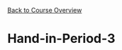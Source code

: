 [Back to Course Overview](https://sem4-fullstack-javascript.github.io/Fullstack-JavaScript/)
# Hand-in-Period-3
